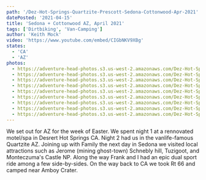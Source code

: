 ```yaml
---
path: '/Dez-Hot-Springs-Quartzite-Prescott-Sedona-Cottonwood-Apr-2021'
datePosted: '2021-04-15'
title: 'Sedona + Cottonwood AZ, April 2021'
tags: ['Dirtbiking', 'Van-Camping']
author: 'Keith Mock'
video: 'https://www.youtube.com/embed/CIGbNKV9XBg'
states:
  - 'CA'
  - 'AZ'
photos:
  - https://adventure-head-photos.s3.us-west-2.amazonaws.com/Dez-Hot-Springs-Quartzite-Prescott-Sedona-Cottonwood-Apr-2021/IMG_1163.jpeg
  - https://adventure-head-photos.s3.us-west-2.amazonaws.com/Dez-Hot-Springs-Quartzite-Prescott-Sedona-Cottonwood-Apr-2021/IMG_1179.jpeg
  - https://adventure-head-photos.s3.us-west-2.amazonaws.com/Dez-Hot-Springs-Quartzite-Prescott-Sedona-Cottonwood-Apr-2021/IMG_1183.jpeg
  - https://adventure-head-photos.s3.us-west-2.amazonaws.com/Dez-Hot-Springs-Quartzite-Prescott-Sedona-Cottonwood-Apr-2021/IMG_1199.jpeg
  - https://adventure-head-photos.s3.us-west-2.amazonaws.com/Dez-Hot-Springs-Quartzite-Prescott-Sedona-Cottonwood-Apr-2021/IMG_1219.jpeg
  - https://adventure-head-photos.s3.us-west-2.amazonaws.com/Dez-Hot-Springs-Quartzite-Prescott-Sedona-Cottonwood-Apr-2021/IMG_1229.jpeg
  - https://adventure-head-photos.s3.us-west-2.amazonaws.com/Dez-Hot-Springs-Quartzite-Prescott-Sedona-Cottonwood-Apr-2021/IMG_1233.jpeg
  - https://adventure-head-photos.s3.us-west-2.amazonaws.com/Dez-Hot-Springs-Quartzite-Prescott-Sedona-Cottonwood-Apr-2021/IMG_1253.jpeg
  - https://adventure-head-photos.s3.us-west-2.amazonaws.com/Dez-Hot-Springs-Quartzite-Prescott-Sedona-Cottonwood-Apr-2021/IMG_1253.jpeg
---
```


We set out for AZ for the week of Easter. We spent night 1 at a rennovated motel/spa in Desrert Hot Springs CA. Night 2 had us in the vanlife-famous Quartzite AZ. Joining up with Family the next day in Sedona we visited local attractions such as Jerome (mining ghost-town) Schnebly hill, Tuzigoot, and Monteczuma's Castle NP. Along the way Frank and I had an epic dual sport ride among a few side-by-sides. On the way back to CA we took Rt 66 and camped near Amboy Crater.
